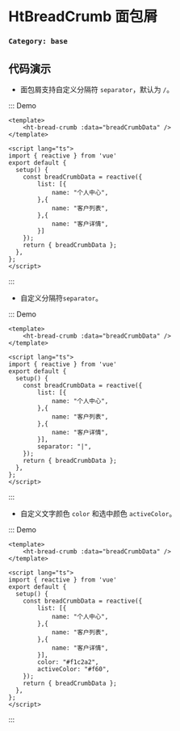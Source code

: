 # HtBreadCrumb 面包屑

### `Category: base`

## 代码演示

- 面包屑支持自定义分隔符 `separator`，默认为 `/`。

::: Demo
```vue demo
<template>
    <ht-bread-crumb :data="breadCrumbData" />
</template>

<script lang="ts">
import { reactive } from 'vue'
export default {
  setup() {
    const breadCrumbData = reactive({
        list: [{
            name: "个人中心",
        },{
            name: "客户列表",
        },{
            name: "客户详情",
        }]
    });
    return { breadCrumbData };
  },
};
</script>
```
:::


- 自定义分隔符`separator`。


::: Demo
```vue demo
<template>
    <ht-bread-crumb :data="breadCrumbData" />
</template>

<script lang="ts">
import { reactive } from 'vue'
export default {
  setup() {
    const breadCrumbData = reactive({
        list: [{
            name: "个人中心",
        },{
            name: "客户列表",
        },{
            name: "客户详情",
        }],
        separator: "|",
    });
    return { breadCrumbData };
  },
};
</script>
```
:::


- 自定义文字颜色 `color` 和选中颜色 `activeColor`。


::: Demo
```vue demo
<template>
    <ht-bread-crumb :data="breadCrumbData" />
</template>

<script lang="ts">
import { reactive } from 'vue'
export default {
  setup() {
    const breadCrumbData = reactive({
        list: [{
            name: "个人中心",
        },{
            name: "客户列表",
        },{
            name: "客户详情",
        }],
        color: "#f1c2a2",
        activeColor: "#f60",
    });
    return { breadCrumbData };
  },
};
</script>
```
:::